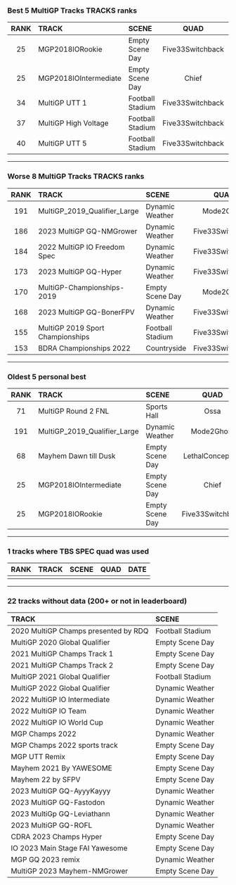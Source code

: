 ### Best 5 MultiGP Tracks TRACKS ranks
|RANK|TRACK|SCENE|QUAD|DATE|
|:---:|:---|:---|:---:|:---:|
|25|MGP2018IORookie|Empty Scene Day|Five33Switchback|2022/04/03|
|25|MGP2018IOIntermediate|Empty Scene Day|Chief|2022/04/03|
|34|MultiGP UTT 1|Football Stadium|Five33Switchback|2023/01/15|
|37|MultiGP High Voltage|Football Stadium|Five33Switchback|2023/01/15|
|40|MultiGP UTT 5|Football Stadium|Five33Switchback|2023/01/15|
---
### Worse 8 MultiGP Tracks TRACKS ranks
|RANK|TRACK|SCENE|QUAD|DATE|
|:---:|:---|:---|:---:|:---:|
|191|MultiGP_2019_Qualifier_Large|Dynamic Weather|Mode2Ghost|2022/03/28|
|186|2023 MultiGP GQ-NMGrower|Dynamic Weather|Five33Switchback|2023/04/22|
|184|2022 MultiGP IO Freedom Spec|Dynamic Weather|Five33Switchback|2023/03/12|
|173|2023 MultiGP GQ-Hyper|Dynamic Weather|Five33Switchback|2023/04/22|
|170|MultiGP-Championships-2019|Empty Scene Day|Mode2Ghost|2022/04/13|
|168|2023 MultiGP GQ-BonerFPV|Dynamic Weather|Five33Switchback|2023/04/22|
|155|MultiGP 2019 Sport Championships|Football Stadium|Five33Switchback|2023/01/15|
|153|BDRA Championships 2022|Countryside|Five33Switchback|2023/01/21|
---
### Oldest 5 personal best
|RANK|TRACK|SCENE|QUAD|DATE|
|:---:|:---|:---|:---:|:---:|
|71|MultiGP Round 2 FNL|Sports Hall|Ossa|2021/11/21|
|191|MultiGP_2019_Qualifier_Large|Dynamic Weather|Mode2Ghost|2022/03/28|
|68|Mayhem Dawn till Dusk|Empty Scene Day|LethalConception|2022/04/03|
|25|MGP2018IOIntermediate|Empty Scene Day|Chief|2022/04/03|
|25|MGP2018IORookie|Empty Scene Day|Five33Switchback|2022/04/03|
---
### 1 tracks where TBS SPEC quad was used
|RANK|TRACK|SCENE|QUAD|DATE|
|:---:|:---|:---|:---:|:---:|
||||||
---
### 22 tracks without data (200+ or not in leaderboard)
|TRACK|SCENE|
|:---|:---|
|2020 MultiGP Champs presented by RDQ|Football Stadium|
|MultiGP 2020 Global Qualifier|Empty Scene Day|
|2021 MultiGP Champs Track 1|Empty Scene Day|
|2021 MultiGP Champs Track 2|Empty Scene Day|
|MultiGP 2021 Global Qualifier|Football Stadium|
|MultiGP 2022 Global Qualifier|Dynamic Weather|
|2022 MultiGP IO Intermediate|Dynamic Weather|
|2022 MultiGP IO Team|Dynamic Weather|
|2022 MultiGP IO World Cup|Dynamic Weather|
|MGP Champs 2022|Dynamic Weather|
|MGP Champs 2022 sports track|Empty Scene Day|
|MGP UTT Remix|Empty Scene Day|
|Mayhem 2021 By YAWESOME|Empty Scene Day|
|Mayhem 22 by SFPV|Empty Scene Day|
|2023 MultiGP GQ-AyyyKayyy|Dynamic Weather|
|2023 MultiGP GQ-Fastodon|Dynamic Weather|
|2023 MultiGp GQ-Leviathann|Dynamic Weather|
|2023 MultiGP GQ-ROFL|Dynamic Weather|
|CDRA 2023  Champs Hyper|Empty Scene Day|
|IO 2023 Main Stage FAI Yawesome|Empty Scene Day|
|MGP GQ 2023 remix|Dynamic Weather|
|MultiGP 2023 Mayhem-NMGrower|Empty Scene Day|
